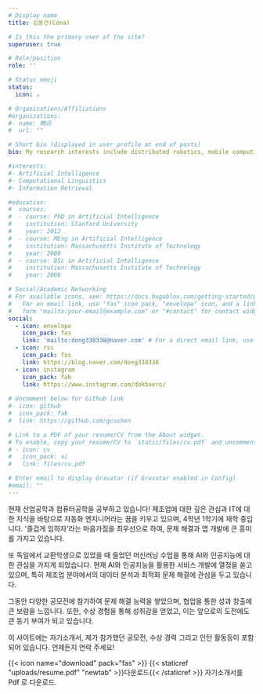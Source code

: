 ```yaml
---
# Display name
title: 김동건(Cona)

# Is this the primary user of the site?
superuser: true

# Role/position
role: ''

# Status emoji
status:
  icon: ☕️

# Organizations/Affiliations
#organizations:
#- name: 腾讯
#  url: ""

# Short bio (displayed in user profile at end of posts)
bio: My research interests include distributed robotics, mobile computing and programmable matter.

#interests:
#- Artificial Intelligence
#- Computational Linguistics
#- Information Retrieval

#education:
#  courses:
#  - course: PhD in Artificial Intelligence
#    institution: Stanford University
#    year: 2012
#  - course: MEng in Artificial Intelligence
#    institution: Massachusetts Institute of Technology
#    year: 2009
#  - course: BSc in Artificial Intelligence
#    institution: Massachusetts Institute of Technology
#    year: 2008

# Social/Academic Networking
# For available icons, see: https://docs.hugoblox.com/getting-started/page-builder/#icons
#   For an email link, use "fas" icon pack, "envelope" icon, and a link in the
#   form "mailto:your-email@example.com" or "#contact" for contact widget.
social:
  - icon: envelope
    icon_pack: fas
    link: 'mailto:dong338338@naver.com' # For a direct email link, use "mailto:test@example.org".
  - icon: rss
    icon_pack: fas
    link: https://blog.naver.com/dong338338
  - icon: instagram
    icon_pack: fab
    link: https://www.instagram.com/dokbaero/
    
# Uncomment below for Github link
#- icon: github
#  icon_pack: fab
#  link: https://github.com/gcushen

# Link to a PDF of your resume/CV from the About widget.
# To enable, copy your resume/CV to `static/files/cv.pdf` and uncomment the lines below.
# - icon: cv
#   icon_pack: ai
#   link: files/cv.pdf

# Enter email to display Gravatar (if Gravatar enabled in Config)
#email: ""
---
```


현재 산업공학과 컴퓨터공학을 공부하고 있습니다! 제조업에 대한 깊은 관심과 IT에 대한 지식을 바탕으로 자동화 엔지니어라는 꿈을 키우고 있으며, 4학년 1학기에 재학 중입니다. '즐겁게 임하자'라는 마음가짐을 최우선으로 하여, 문제 해결과 앱 개발에 큰 흥미를 가지고 있습니다.

또 독일에서 교환학생으로 있었을 때 들었던 머신러닝 수업을 통해 AI와 인공지능에 대한 관심을 가지게 되었습니다. 현재 AI와 인공지능을 활용한 서비스 개발에 열정을 쏟고 있으며, 특히 제조업 분야에서의 데이터 분석과 최적화 문제 해결에 관심을 두고 있습니다.

그동안 다양한 공모전에 참가하여 문제 해결 능력을 쌓았으며, 협업을 통한 성과 창출에 큰 보람을 느낍니다. 또한, 수상 경험을 통해 성취감을 얻었고, 이는 앞으로의 도전에도 큰 동기 부여가 되고 있습니다.

이 사이트에는 자기소개서, 제가 참가했던 공모전, 수상 경력 그리고 인턴 활동등이 포함되어 있습니다. 언제든지 연락 주세요! 

{{< icon name="download" pack="fas" >}} {{< staticref "uploads/resume.pdf" "newtab" >}}다운로드{{< /staticref >}} 자기소개서를 Pdf 로 다운로드.
